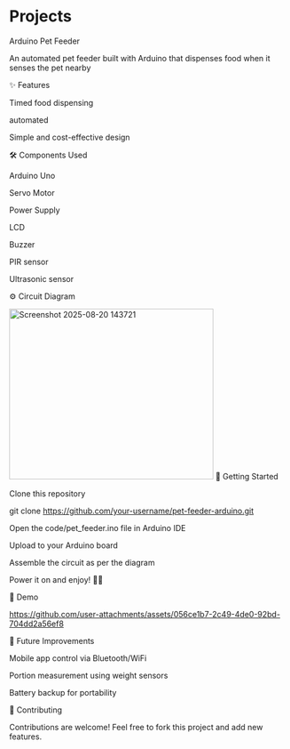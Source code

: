 # Projects 
Arduino Pet Feeder

An automated pet feeder built with Arduino that dispenses food when it senses the pet nearby 

✨ Features

Timed food dispensing

automated 

Simple and cost-effective design

🛠️ Components Used

Arduino Uno

Servo Motor

Power Supply

LCD 

Buzzer

PIR sensor 

Ultrasonic sensor

⚙️ Circuit Diagram

<img width="368" height="307" alt="Screenshot 2025-08-20 143721" src="https://github.com/user-attachments/assets/38ac28bc-f2b7-4477-bba3-437912c70160" />
🚀 Getting Started

Clone this repository

git clone https://github.com/your-username/pet-feeder-arduino.git


Open the code/pet_feeder.ino file in Arduino IDE

Upload to your Arduino board

Assemble the circuit as per the diagram

Power it on and enjoy! 🐶🐱

📸 Demo



https://github.com/user-attachments/assets/056ce1b7-2c49-4de0-92bd-704dd2a56ef8



🔮 Future Improvements

Mobile app control via Bluetooth/WiFi

Portion measurement using weight sensors

Battery backup for portability

🤝 Contributing

Contributions are welcome! Feel free to fork this project and add new features.
